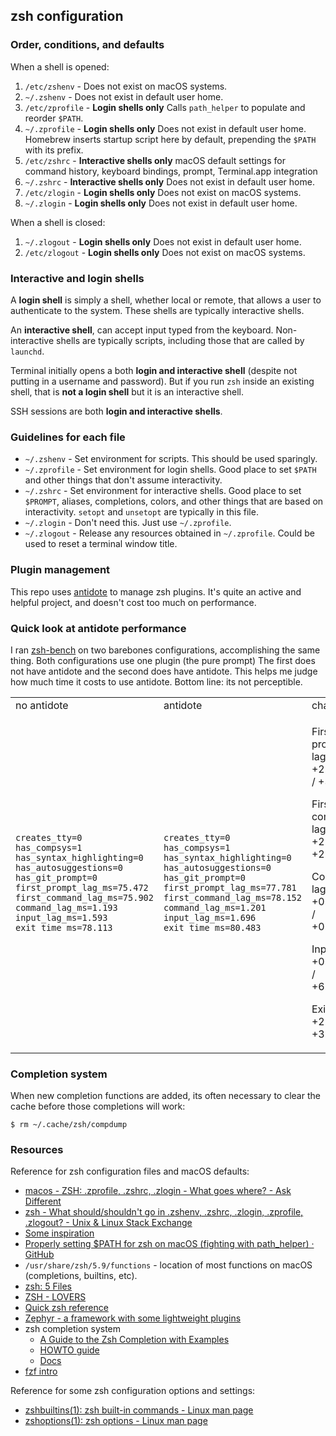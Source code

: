 ## zsh configuration

### Order, conditions, and defaults

When a shell is opened:

1. `/etc/zshenv` - Does not exist on macOS systems.
2. `~/.zshenv` - Does not exist in default user home.
3. `/etc/zprofile` - **Login shells only** Calls `path_helper` to populate and reorder `$PATH`.
4. `~/.zprofile` - **Login shells only** Does not exist in default user home. Homebrew inserts startup script here by
  default, prepending the `$PATH` with its prefix.
5. `/etc/zshrc` - **Interactive shells only** macOS default settings for command history, keyboard bindings, prompt,
  Terminal.app integration
6. `~/.zshrc` - **Interactive shells only** Does not exist in default user home.
7. `/etc/zlogin` - **Login shells only** Does not exist on macOS systems.
8. `~/.zlogin` - **Login shells only** Does not exist in default user home.

When a shell is closed:

1. `~/.zlogout` - **Login shells only** Does not exist in default user home.
2. `/etc/zlogout` - **Login shells only** Does not exist on macOS systems.

### Interactive and login shells

A **login shell** is simply a shell, whether local or remote, that allows a user to authenticate to the system. These
shells are typically interactive shells.

An **interactive shell**, can accept input typed from the keyboard. Non-interactive shells are typically scripts,
including those that are called by `launchd`.

Terminal initially opens a both **login and interactive shell** (despite not putting in a username and password). But if
you run `zsh` inside an existing shell, that is **not a login shell** but it is an interactive shell.

SSH sessions are both **login and interactive shells**.

### Guidelines for each file

* `~/.zshenv` - Set environment for scripts. This should be used sparingly.
* `~/.zprofile` - Set environment for login shells. Good place to set `$PATH` and other things that don't assume
  interactivity.
* `~/.zshrc` - Set environment for interactive shells. Good place to set `$PROMPT`, aliases, completions, colors, and
  other things that are based on interactivity. `setopt` and `unsetopt` are typically in this file.
* `~/.zlogin` - Don't need this. Just use `~/.zprofile`.
* `~/.zlogout` - Release any resources obtained in `~/.zprofile`. Could be used to reset a terminal window title.

### Plugin management

This repo uses [antidote](https://getantidote.github.io/) to manage zsh plugins. It's quite an active and helpful
project, and doesn't cost too much on performance.

### Quick look at antidote performance

I ran [zsh-bench](https://github.com/romkatv/zsh-bench#usage) on two barebones configurations, accomplishing the same
thing. Both configurations use one plugin (the pure prompt) The first does not have antidote and the second does have
antidote. This helps me judge how much time it costs to use antidote. Bottom line: its not perceptible.

<table>
<tr>
  <td>no antidote</td>
  <td>antidote</td>
  <td>change</td>
</tr>
<tr>
  <td>

```
creates_tty=0
has_compsys=1
has_syntax_highlighting=0
has_autosuggestions=0
has_git_prompt=0
first_prompt_lag_ms=75.472
first_command_lag_ms=75.902
command_lag_ms=1.193
input_lag_ms=1.593
exit_time_ms=78.113
```

  </td>
  <td>

```
creates_tty=0
has_compsys=1
has_syntax_highlighting=0
has_autosuggestions=0
has_git_prompt=0
first_prompt_lag_ms=77.781
first_command_lag_ms=78.152
command_lag_ms=1.201
input_lag_ms=1.696
exit_time_ms=80.483
```

  </td>
  <td>

<p>First prompt lag: +2.309ms / +3.06% </p>
<p>First command lag: +2.25ms / +2.96%% </p>
<p>Command lag: +0.008ms / +0.67%% </p>
<p>Input lag: +0.103ms / +6.47%% </p>
<p>Exit time: +2.37ms / +3.03%% </p>

  </td>
</tr>
</table>

### Completion system

When new completion functions are added, its often necessary to clear the cache before those completions will work:

```
$ rm ~/.cache/zsh/compdump
```

### Resources

Reference for zsh configuration files and macOS defaults:

* [macos - ZSH: .zprofile, .zshrc, .zlogin - What goes where? - Ask Different](https://apple.stackexchange.com/questions/388622/zsh-zprofile-zshrc-zlogin-what-goes-where)
* [zsh - What should/shouldn't go in .zshenv, .zshrc, .zlogin, .zprofile, .zlogout? - Unix & Linux Stack Exchange](https://unix.stackexchange.com/questions/71253/what-should-shouldnt-go-in-zshenv-zshrc-zlogin-zprofile-zlogout)
* [Some inspiration](https://stuvel.eu/post/2020-08-05-zsh-config/)
* [Properly setting $PATH for zsh on macOS (fighting with path_helper) · GitHub](https://gist.github.com/Linerre/f11ad4a6a934dcf01ee8415c9457e7b2#zsh-initializations)
* `/usr/share/zsh/5.9/functions` - location of most functions on macOS (completions, builtins, etc).
* [zsh: 5 Files](https://zsh.sourceforge.io/Doc/Release/Files.html#Files)
* [ZSH - LOVERS](https://grml.org/zsh/zsh-lovers.html)
* [Quick zsh reference](https://github.com/mattmc3/zdotdir/tree/main/.docs)
* [Zephyr - a framework with some lightweight plugins](https://github.com/mattmc3/zephyr)
* zsh completion system
  * [A Guide to the Zsh Completion with Examples](https://thevaluable.dev/zsh-completion-guide-examples/)
  * [HOWTO guide](https://github.com/zsh-users/zsh-completions/blob/master/zsh-completions-howto.org#)
  * [Docs](https://zsh.sourceforge.io/Doc/Release/Completion-System.html#Completion-System)
* [fzf intro](https://www.youtube.com/watch?v=tB-AgxzBmH8)


Reference for some zsh configuration options and settings:

* [zshbuiltins(1): zsh built-in commands - Linux man page](https://linux.die.net/man/1/zshbuiltins)
* [zshoptions(1): zsh options - Linux man page](https://linux.die.net/man/1/zshoptions)

